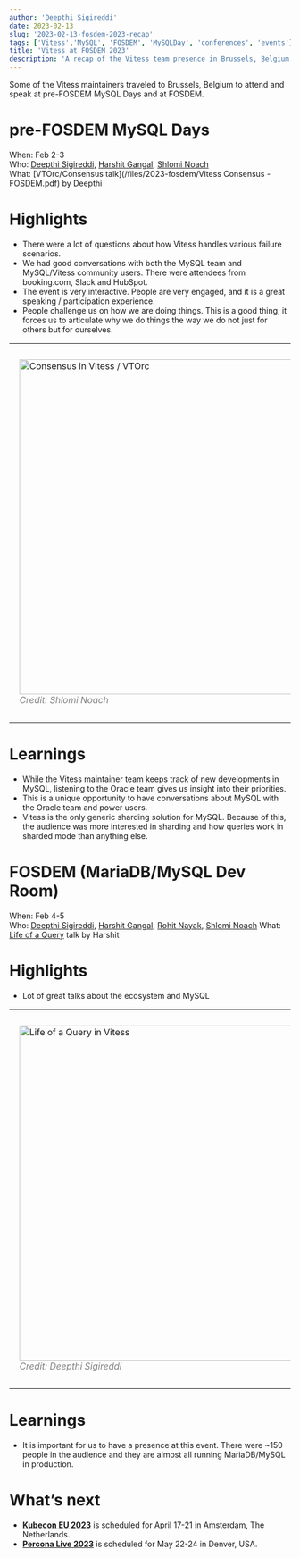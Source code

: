 ```yaml
---
author: 'Deepthi Sigireddi'
date: 2023-02-13
slug: '2023-02-13-fosdem-2023-recap'
tags: ['Vitess','MySQL', 'FOSDEM', 'MySQLDay', 'conferences', 'events']
title: 'Vitess at FOSDEM 2023'
description: 'A recap of the Vitess team presence in Brussels, Belgium'
---
```

Some of the Vitess maintainers traveled to Brussels, Belgium to attend and speak at pre-FOSDEM MySQL Days and at FOSDEM.

# pre-FOSDEM MySQL Days
When: Feb 2-3  
Who: [Deepthi Sigireddi](https://twitter.com/ATechGirl), [Harshit Gangal](https://twitter.com/harshitgangal), [Shlomi Noach](https://twitter.com/ShlomiNoach)  
What: [VTOrc/Consensus talk](/files/2023-fosdem/Vitess Consensus - FOSDEM.pdf) by Deepthi

# Highlights
- There were a lot of questions about how Vitess handles various failure scenarios.
- We had good conversations with both the MySQL team and MySQL/Vitess community users. There were attendees from booking.com, Slack and HubSpot.
- The event is very interactive. People are very engaged, and it is a great speaking / participation experience.
- People challenge us on how we are doing things. This is a good thing, it forces us to articulate why we do things the way we do not just for others but for ourselves.
<table>
<tr>
<td> 
  <p style="padding: 10px">
<img src="/files/2023-fosdem/deepthi-consensus.jpg" alt="Consensus in Vitess / VTOrc" style="width:600px"/> 
  <br>
  <em style="color: grey">Credit: Shlomi Noach</em>
</td>
</tr>
</table>

# Learnings
- While the Vitess maintainer team keeps track of new developments in MySQL, listening to the Oracle team gives us insight into their priorities.
- This is a unique opportunity to have conversations about MySQL with the Oracle team and power users.
- Vitess is the only generic sharding solution for MySQL. Because of this, the audience was more interested in sharding and how queries work in sharded mode than anything else.

# FOSDEM (MariaDB/MySQL Dev Room)
When: Feb 4-5  
Who: [Deepthi Sigireddi](https://twitter.com/ATechGirl), [Harshit Gangal](https://twitter.com/harshitgangal), [Rohit Nayak](https://twitter.com/rohitnayak), [Shlomi Noach](https://twitter.com/ShlomiNoach) 
What: [Life of a Query](https://fosdem.org/2023/schedule/event/life_query_vitess/) talk by Harshit

# Highlights
- Lot of great talks about the ecosystem and MySQL
<table>
<tr>
<td> 
  <p style="padding: 10px">
<img src="/files/2023-fosdem/harshit-life-query.jpg" alt="Life of a Query in Vitess" style="width:600px"/> 
  <br>
  <em style="color: grey">Credit: Deepthi Sigireddi</em>
</td>
<td> 
  <p style="padding: 10px">
<img src="/files/2023-fosdem/team.jpg" alt="Maintainers at FOSDEM" style="width:600px"/> 
  <br>
  <em style="color: grey">Credit: Shlomi Noach</em>
</td>
</tr>
</table>

# Learnings
- It is important for us to have a presence at this event. There were ~150 people in the audience and they are almost all running MariaDB/MySQL in production.

# What’s next
- **[Kubecon EU 2023](https://events.linuxfoundation.org/kubecon-cloudnativecon-europe-2023/)** is scheduled for April 17-21 in Amsterdam, The Netherlands.
- **[Percona Live 2023](https://www.percona.com/live/conferences)** is scheduled for May 22-24 in Denver, USA.
